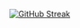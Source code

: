 [![GitHub Streak](https://streak-stats.demolab.com/?user=MasFana&theme=dark&hide_border=true)](https://git.io/streak-stats)
